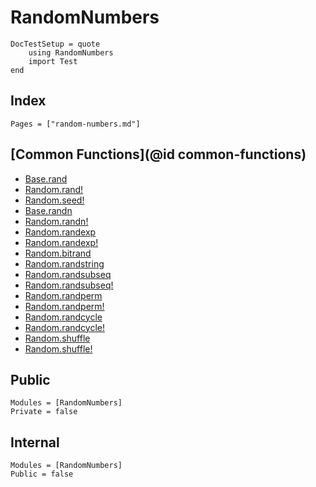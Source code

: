 # RandomNumbers

```@meta
DocTestSetup = quote
    using RandomNumbers
    import Test
end
```

## Index
```@index
Pages = ["random-numbers.md"]
```

## [Common Functions](@id common-functions)
- [Base.rand](https://docs.julialang.org/en/v1/stdlib/Random/#Base.rand)
- [Random.rand!](https://docs.julialang.org/en/v1/stdlib/Random/#Random.rand!)
- [Random.seed!](https://docs.julialang.org/en/v1/stdlib/Random/#Random.seed!)
- [Base.randn](https://docs.julialang.org/en/v1/stdlib/Random/#Base.randn)
- [Random.randn!](https://docs.julialang.org/en/v1/stdlib/Random/#Random.randn!)
- [Random.randexp](https://docs.julialang.org/en/v1/stdlib/Random/#Random.randexp)
- [Random.randexp!](https://docs.julialang.org/en/v1/stdlib/Random/#Random.randexp!)
- [Random.bitrand](https://docs.julialang.org/en/v1/stdlib/Random/#Random.bitrand)
- [Random.randstring](https://docs.julialang.org/en/v1/stdlib/Random/#Random.randstring)
- [Random.randsubseq](https://docs.julialang.org/en/v1/stdlib/Random/#Random.randsubseq)
- [Random.randsubseq!](https://docs.julialang.org/en/v1/stdlib/Random/#Random.randsubseq!)
- [Random.randperm](https://docs.julialang.org/en/v1/stdlib/Random/#Random.randperm)
- [Random.randperm!](https://docs.julialang.org/en/v1/stdlib/Random/#Random.randperm!)
- [Random.randcycle](https://docs.julialang.org/en/v1/stdlib/Random/#Random.randcycle)
- [Random.randcycle!](https://docs.julialang.org/en/v1/stdlib/Random/#Random.randcycle!)
- [Random.shuffle](https://docs.julialang.org/en/v1/stdlib/Random/#Random.shuffle)
- [Random.shuffle!](https://docs.julialang.org/en/v1/stdlib/Random/#Random.shuffle!)

## Public
```@autodocs
Modules = [RandomNumbers]
Private = false
```

## Internal
```@autodocs
Modules = [RandomNumbers]
Public = false
```
